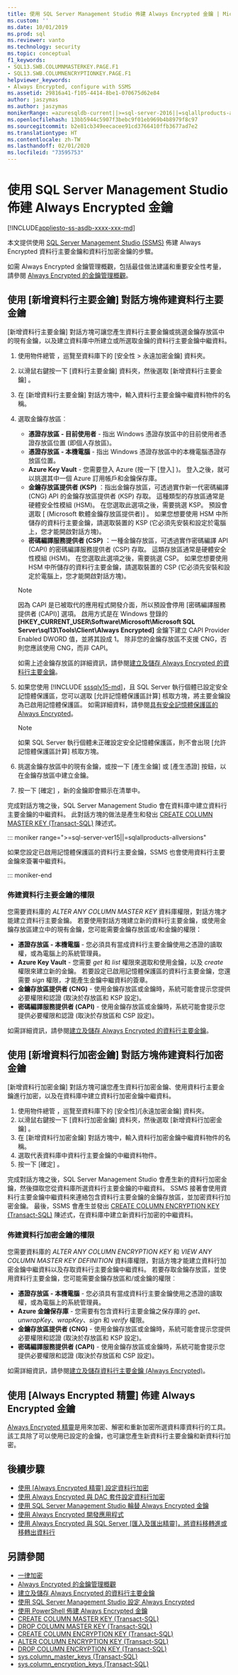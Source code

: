 ```yaml
---
title: 使用 SQL Server Management Studio 佈建 Always Encrypted 金鑰 | Microsoft Docs
ms.custom: ''
ms.date: 10/01/2019
ms.prod: sql
ms.reviewer: vanto
ms.technology: security
ms.topic: conceptual
f1_keywords:
- SQL13.SWB.COLUMNMASTERKEY.PAGE.F1
- SQL13.SWB.COLUMNENCRYPTIONKEY.PAGE.F1
helpviewer_keywords:
- Always Encrypted, configure with SSMS
ms.assetid: 29816a41-f105-4414-8be1-070675d62e84
author: jaszymas
ms.author: jaszymas
monikerRange: =azuresqldb-current||>=sql-server-2016||=sqlallproducts-allversions||>=sql-server-linux-2017||=azuresqldb-mi-current
ms.openlocfilehash: 13bb5944c5907f3bebc9f01eb969b4b8979f8c97
ms.sourcegitcommit: b2e81cb349eecacee91cd3766410ffb3677ad7e2
ms.translationtype: HT
ms.contentlocale: zh-TW
ms.lasthandoff: 02/01/2020
ms.locfileid: "73595753"
---
```

# <a name="provision-always-encrypted-keys-using-sql-server-management-studio"></a>使用 SQL Server Management Studio 佈建 Always Encrypted 金鑰
[!INCLUDE[appliesto-ss-asdb-xxxx-xxx-md](../../../includes/appliesto-ss-asdb-xxxx-xxx-md.md)]

本文提供使用 [SQL Server Management Studio (SSMS)](../../../ssms/download-sql-server-management-studio-ssms.md) 佈建 Always Encrypted 資料行主要金鑰和資料行加密金鑰的步驟。

如需 Always Encrypted 金鑰管理概觀，包括最佳做法建議和重要安全性考量，請參閱 [Always Encrypted 的金鑰管理概觀](../../../relational-databases/security/encryption/overview-of-key-management-for-always-encrypted.md)。

<a name="provisioncmk"></a>
## <a name="provision-column-master-keys-with-the-new-column-master-key-dialog"></a>使用 [新增資料行主要金鑰] 對話方塊佈建資料行主要金鑰

[新增資料行主要金鑰]  對話方塊可讓您產生資料行主要金鑰或挑選金鑰存放區中的現有金鑰，以及建立資料庫中所建立或所選取金鑰的資料行主要金鑰中繼資料。

1.  使用物件總管  ，巡覽至資料庫下的 [安全性 > 永遠加密金鑰]  資料夾。
2.  以滑鼠右鍵按一下 [資料行主要金鑰]  資料夾，然後選取 [新增資料行主要金鑰]  。 
3.  在 [新增資料行主要金鑰]  對話方塊中，輸入資料行主要金鑰中繼資料物件的名稱。
4.  選取金鑰存放區︰
    - **憑證存放區 - 目前使用者** - 指出 Windows 憑證存放區中的目前使用者憑證存放區位置 (即個人存放區)。 
    - **憑證存放區 - 本機電腦** - 指出 Windows 憑證存放區中的本機電腦憑證存放區位置。 
    - **Azure Key Vault** - 您需要登入 Azure (按一下 [登入]  )。 登入之後，就可以挑選其中一個 Azure 訂用帳戶和金鑰保存庫。
    - **金鑰存放區提供者 (KSP)** ：指出金鑰存放區，可透過實作新一代密碼編譯 (CNG) API 的金鑰存放區提供者 (KSP) 存取。 這種類型的存放區通常是硬體安全性模組 (HSM)。 在您選取此選項之後，需要挑選 KSP。 預設會選取 [ (Microsoft 軟體金鑰存放區提供者)]  。 如果您想要使用 HSM 中所儲存的資料行主要金鑰，請選取裝置的 KSP (它必須先安裝和設定於電腦上，您才能開啟對話方塊)。
    -   **密碼編譯服務提供者 (CSP)** ：一種金鑰存放區，可透過實作密碼編譯 API (CAPI) 的密碼編譯服務提供者 (CSP) 存取。 這類存放區通常是硬體安全性模組 (HSM)。 在您選取此選項之後，需要挑選 CSP。  如果您想要使用 HSM 中所儲存的資料行主要金鑰，請選取裝置的 CSP (它必須先安裝和設定於電腦上，您才能開啟對話方塊)。
    
    > [!NOTE]
    > 因為 CAPI 是已被取代的應用程式開發介面，所以預設會停用 [密碼編譯服務提供者 (CAPI)] 選項。 啟用方式是在 Windows 登錄的 **[HKEY_CURRENT_USER\Software\Microsoft\Microsoft SQL Server\sql13\Tools\Client\Always Encrypted]** 金鑰下建立 CAPI Provider Enabled DWORD 值，並將其設成 1。 除非您的金鑰存放區不支援 CNG，否則您應該使用 CNG，而非 CAPI。
   
    如需上述金鑰存放區的詳細資訊，請參閱[建立及儲存 Always Encrypted 的資料行主要金鑰](../../../relational-databases/security/encryption/create-and-store-column-master-keys-always-encrypted.md)。

5. 如果您使用 [!INCLUDE [sssqlv15-md](../../../includes/sssqlv15-md.md)]，且 SQL Server 執行個體已設定安全記憶體保護區，您可以選取 [允許記憶體保護區計算]  核取方塊，將主要金鑰設為已啟用記憶體保護區。 如需詳細資料，請參閱[具有安全記憶體保護區的 Always Encrypted](always-encrypted-enclaves.md)。 

    > [!NOTE]
    > 如果 SQL Server 執行個體未正確設定安全記憶體保護區，則不會出現 [允許記憶體保護區計算]  核取方塊。

6.  挑選金鑰存放區中的現有金鑰，或按一下 [產生金鑰]  或 [產生憑證]  按鈕，以在金鑰存放區中建立金鑰。 
7.  按一下 [確定]  ，新的金鑰即會顯示在清單中。 

完成對話方塊之後，SQL Server Management Studio 會在資料庫中建立資料行主要金鑰的中繼資料。 此對話方塊的做法是產生和發出 [CREATE COLUMN MASTER KEY (Transact-SQL)](../../../t-sql/statements/create-column-master-key-transact-sql.md) 陳述式。

::: moniker range=">=sql-server-ver15||=sqlallproducts-allversions"

如果您設定已啟用記憶體保護區的資料行主要金鑰，SSMS 也會使用資料行主要金鑰來簽署中繼資料。 

::: moniker-end

### <a name="permissions-for-provisioning-a-column-master-key"></a>佈建資料行主要金鑰的權限

您需要資料庫的 *ALTER ANY COLUMN MASTER KEY* 資料庫權限，對話方塊才能建立資料行主要金鑰。 若要使用對話方塊建立新的資料行主要金鑰，或使用金鑰存放區建立中的現有金鑰，您可能需要金鑰存放區或/和金鑰的權限：
- **憑證存放區 - 本機電腦** - 您必須具有當成資料行主要金鑰使用之憑證的讀取權，或為電腦上的系統管理員。
- **Azure Key Vault** - 您需要 *get* 和 *list* 權限來選取和使用金鑰，以及 *create* 權限來建立新的金鑰。 若要設定已啟用記憶體保護區的資料行主要金鑰，您還需要 *sign* 權限，才能產生金鑰中繼資料的簽章。
- **金鑰存放區提供者 (CNG)** - 使用金鑰存放區或金鑰時，系統可能會提示您提供必要權限和認證 (取決於存放區和 KSP 設定)。
- **密碼編譯服務提供者 (CAPI)** - 使用金鑰存放區或金鑰時，系統可能會提示您提供必要權限和認證 (取決於存放區和 CSP 設定)。

如需詳細資訊，請參閱[建立及儲存 Always Encrypted 的資料行主要金鑰](../../../relational-databases/security/encryption/create-and-store-column-master-keys-always-encrypted.md)。

<a name="provisioncek"></a> 
## <a name="provision-column-encryption-keys-with-the-new-column-encryption-key-dialog"></a>使用 [新增資料行加密金鑰] 對話方塊佈建資料行加密金鑰

[新增資料行加密金鑰]  對話方塊可讓您產生資料行加密金鑰、使用資料行主要金鑰進行加密，以及在資料庫中建立資料行加密金鑰中繼資料。

1.  使用物件總管  ，巡覽至資料庫下的 [安全性]/[永遠加密金鑰]  資料夾。
2.  以滑鼠右鍵按一下 [資料行加密金鑰]  資料夾，然後選取 [新增資料行加密金鑰]  。 
3.  在 [新增資料行加密金鑰]  對話方塊中，輸入資料行加密金鑰中繼資料物件的名稱。
4.  選取代表資料庫中資料行主要金鑰的中繼資料物件。
5.  按一下 [確定]  。 

完成對話方塊之後，SQL Server Management Studio 會產生新的資料行加密金鑰，然後擷取您從資料庫所選資料行主要金鑰的中繼資料。 SSMS 接著會使用資料行主要金鑰中繼資料來連絡包含資料行主要金鑰的金鑰存放區，並加密資料行加密金鑰。 最後，SSMS 會產生並發出 [CREATE COLUMN ENCRYPTION KEY (Transact-SQL)](../../../t-sql/statements/create-column-encryption-key-transact-sql.md) 陳述式，在資料庫中建立新資料行加密的中繼資料。

### <a name="permissions-for-provisioning-a-column-encryption-key"></a>佈建資料行加密金鑰的權限

您需要資料庫的 *ALTER ANY COLUMN ENCRYPTION KEY* 和 *VIEW ANY COLUMN MASTER KEY DEFINITION* 資料庫權限，對話方塊才能建立資料行加密金鑰中繼資料以及存取資料行主要金鑰中繼資料。
若要存取金鑰存放區，並使用資料行主要金鑰，您可能需要金鑰存放區和/或金鑰的權限︰
- **憑證存放區 - 本機電腦** - 您必須具有當成資料行主要金鑰使用之憑證的讀取權，或為電腦上的系統管理員。
- **Azure 金鑰保存庫** - 您需要有包含資料行主要金鑰之保存庫的 *get*、*unwrapKey*、*wrapKey*、*sign* 和 *verify* 權限。
- **金鑰存放區提供者 (CNG)** - 使用金鑰存放區或金鑰時，系統可能會提示您提供必要權限和認證 (取決於存放區和 KSP 設定)。
- **密碼編譯服務提供者 (CAPI)** - 使用金鑰存放區或金鑰時，系統可能會提示您提供必要權限和認證 (取決於存放區和 CSP 設定)。

如需詳細資訊，請參閱[建立及儲存資料行主要金鑰 (Always Encrypted)](../../../relational-databases/security/encryption/create-and-store-column-master-keys-always-encrypted.md)。

## <a name="provision-always-encrypted-keys-using-the-always-encrypted-wizard"></a>使用 [Always Encrypted 精靈] 佈建 Always Encrypted 金鑰

[Always Encrypted 精靈](../../../relational-databases/security/encryption/always-encrypted-wizard.md)是用來加密、解密和重新加密所選資料庫資料行的工具。 該工具除了可以使用已設定的金鑰，也可讓您產生新資料行主要金鑰和新資料行加密。 

## <a name="next-steps"></a>後續步驟
- [使用 [Always Encrypted 精靈] 設定資料行加密](always-encrypted-wizard.md)
- [使用 Always Encrypted 與 DAC 套件設定資料行加密](configure-always-encrypted-using-dacpac.md)
- [使用 SQL Server Management Studio 輪替 Always Encrypted 金鑰](rotate-always-encrypted-keys-using-ssms.md)
- [使用 Always Encrypted 開發應用程式](always-encrypted-client-development.md)
- [使用 Always Encrypted 與 SQL Server [匯入及匯出精靈]，將資料移轉進或移轉出資料行](always-encrypted-migrate-using-import-export-wizard.md)

## <a name="see-also"></a>另請參閱
- [一律加密](../../../relational-databases/security/encryption/always-encrypted-database-engine.md)
- [Always Encrypted 的金鑰管理概觀](../../../relational-databases/security/encryption/overview-of-key-management-for-always-encrypted.md)
- [建立及儲存 Always Encrypted 的資料行主要金鑰](../../../relational-databases/security/encryption/create-and-store-column-master-keys-always-encrypted.md)
- [使用 SQL Server Management Studio 設定 Always Encrypted](configure-always-encrypted-using-sql-server-management-studio.md)
- [使用 PowerShell 佈建 Always Encrypted 金鑰](configure-always-encrypted-keys-using-powershell.md)
- [CREATE COLUMN MASTER KEY (Transact-SQL)](../../../t-sql/statements/create-column-master-key-transact-sql.md)
- [DROP COLUMN MASTER KEY (Transact-SQL)](../../../t-sql/statements/drop-column-master-key-transact-sql.md)
- [CREATE COLUMN ENCRYPTION KEY (Transact-SQL)](../../../t-sql/statements/create-column-encryption-key-transact-sql.md)
- [ALTER COLUMN ENCRYPTION KEY (Transact-SQL)](../../../t-sql/statements/alter-column-encryption-key-transact-sql.md)
- [DROP COLUMN ENCRYPTION KEY (Transact-SQL)](../../../t-sql/statements/drop-column-encryption-key-transact-sql.md) 
- [sys.column_master_keys (Transact-SQL)](../../../relational-databases/system-catalog-views/sys-column-master-keys-transact-sql.md)
- [sys.column_encryption_keys (Transact-SQL)](../../../relational-databases/system-catalog-views/sys-column-encryption-keys-transact-sql.md)
